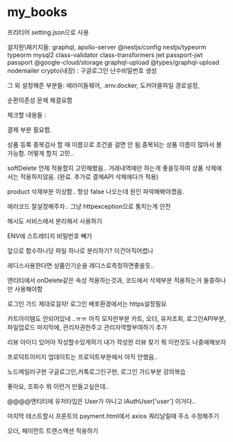 # my_books

프리티어 setting.json으로 사용

설치한\패키지들: graphql, apollo-server @nestjs/config nestjs/typeorm typeorm mysql2 class-validator class-transformers
jwt passport-jwt passport
@google-cloud/storage graphql-upload @types/graphql-upload
nodemailer
crypto(내장) : 구글로그인 난수비밀번호 생성

그 외 설정해준 부분들: 에러미들웨어, .env.docker, 도커야믈파일 경로설정,

순환의존성 문제 해결요함

체크할 내용들 :

결제 부분 필요함.

상품 등록 중복검사 할 때 이름으로 조건을 걸면 안 됨.중복되는 상품 이름이 많아서 불가능함.
어떻게 할지 고민..

softDelete 언제 적용할지 고민해봤음.. 거래내역에만 하는게 좋을듯하여 상품 삭제에서는 적용하지않음. (완료. 추가로 결제API 삭제에다가 적용)

product 삭제부분 이상함.. 항상 false 나오는데 원인 파악해봐야곘음.

에러코드 잘설정해주자.. 그냥 httpexception으로 퉁치는게 안전

해시도 서비스에서 분리해서 사용하기

ENV에 스트레티지 비밀번호 빼기

앞으로 함수하나당 파일 하나로 분리하기? 이건아직어렵나

레디스사용한다면 상품인기순을 레디스로측정하면좋을듯..

엔티티에서 onDelete같은 속성 적용하는것과, 코드에서 삭제부분 적용하는거 둘중하나만 사용해야함

로그인 가드 제대로걸자!
로그인 배포환경에서는 https설정필요

카트아이템도 안되어있네 ..ㅠㅠ
아직 모자란부분 카트, 오더, 유저조회, 로그인API부분, 파일업로드
마지막에, 관리자권한주고 관리자역할부여하기 추가

리뷰 아이디 있어야 작성할수있게하기
내가 작성한 리뷰 찾기 뭐 이런것도 나중에해보자

프로덕트이미지 업데이트는 프로덕트부분에서 아직 안했음..

노드메일러구현 구글로그인,카톡로그인구현, 로그인 가드부분 강의복습

좋아요, 조회수 뭐 이런거 만들고싶은데..

@@@@엔티티에 유저타입은 User가 아니고 IAuthUser['user'] 이거다..

마지막 테스트할시 프론트의 payment.html에서 axios 쿼리날릴때 주소 수정해주기

오더, 페이먼트 트랜스액션 적용하기
